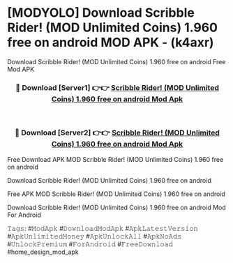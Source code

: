 # [MODYOLO] Download Scribble Rider! (MOD Unlimited Coins) 1.960 free on android MOD APK - (k4axr)
Download Scribble Rider! (MOD Unlimited Coins) 1.960 free on android Free Mod APK

<div align="center">
<h3>🔴 Download [Server1] 👉👉 <a href="https://apk-comot.site?title=Scribble_Rider!_(MOD_Unlimited_Coins)_1.960_free_on_android">Scribble Rider! (MOD Unlimited Coins) 1.960 free on android Mod Apk</a></h3><br>

<h3>🔴 Download [Server2] 👉👉 <a href="https://apk-comot.site?title=Scribble_Rider!_(MOD_Unlimited_Coins)_1.960_free_on_android">Scribble Rider! (MOD Unlimited Coins) 1.960 free on android Mod Apk</a></h3>
</div>


Free Download APK MOD Scribble Rider! (MOD Unlimited Coins) 1.960 free on android

Download Scribble Rider! (MOD Unlimited Coins) 1.960 free on android 

Free APK MOD Scribble Rider! (MOD Unlimited Coins) 1.960 free on android 

Download Scribble Rider! (MOD Unlimited Coins) 1.960 free on android Mod For Android

𝚃𝚊𝚐𝚜: #𝙼𝚘𝚍𝙰𝚙𝚔 #𝙳𝚘𝚠𝚗𝚕𝚘𝚊𝚍𝙼𝚘𝚍𝙰𝚙𝚔 #𝙰𝚙𝚔𝙻𝚊𝚝𝚎𝚜𝚝𝚅𝚎𝚛𝚜𝚒𝚘𝚗 #𝙰𝚙𝚔𝚄𝚗𝚕𝚒𝚖𝚒𝚝𝚎𝚍𝙼𝚘𝚗𝚎𝚢 #𝙰𝚙𝚔𝚄𝚗𝚕𝚘𝚌𝚔𝙰𝚕𝚕 #𝙰𝚙𝚔𝙽𝚘𝙰𝚍𝚜 #𝚄𝚗𝚕𝚘𝚌𝚔𝙿𝚛𝚎𝚖𝚒𝚞𝚖 #𝙵𝚘𝚛𝙰𝚗𝚍𝚛𝚘𝚒𝚍 #𝙵𝚛𝚎𝚎𝙳𝚘𝚠𝚗𝚕𝚘𝚊𝚍 #home_design_mod_apk